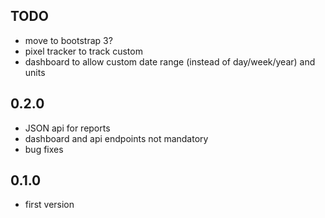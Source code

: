 ## TODO

* move to bootstrap 3?
* pixel tracker to track custom
* dashboard to allow custom date range (instead of day/week/year) and units

## 0.2.0

* JSON api for reports
* dashboard and api endpoints not mandatory
* bug fixes

## 0.1.0

* first version